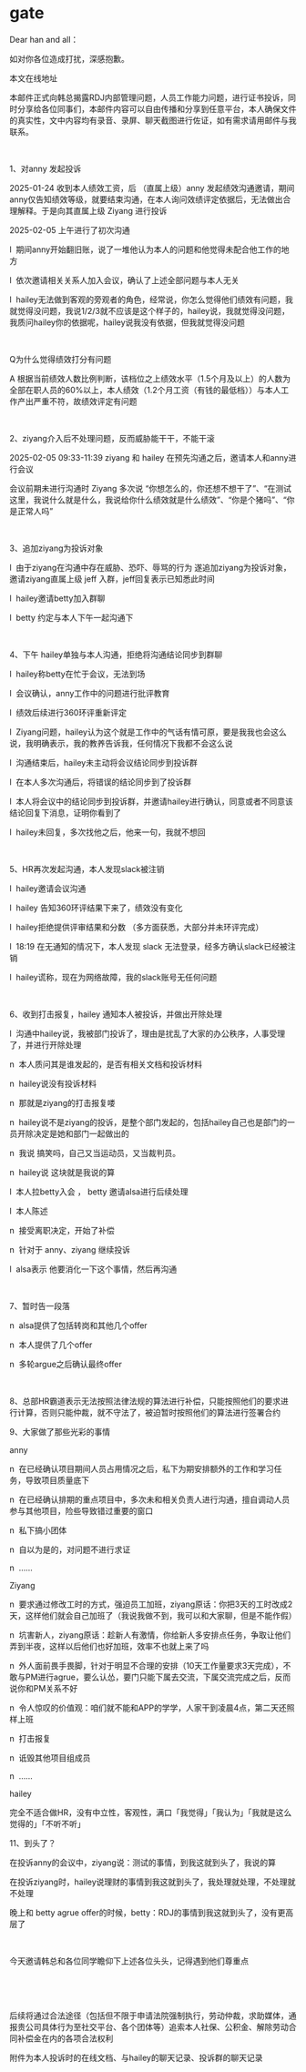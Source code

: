 # gate
Dear han and all： 

如对你各位造成打扰，深感抱歉。

本文在线地址​





本邮件正式向韩总揭露RDJ内部管理问题，人员工作能力问题，进行证书投诉，同时分享给各位同事们，本邮件内容可以自由传播和分享到任意平台，本人确保文件的真实性，文中内容均有录音、录屏、聊天截图进行佐证，如有需求请用邮件与我联系。


 


1、对anny 发起投诉


2025-01-24 收到本人绩效工资，后 （直属上级）anny 发起绩效沟通邀请，期间anny仅告知绩效等级，就要结束沟通，在本人询问效绩评定依据后，无法做出合理解释。于是向其直属上级 Ziyang 进行投诉


2025-02-05 上午进行了初次沟通


l  期间anny开始翻旧账，说了一堆他认为本人的问题和他觉得未配合他工作的地方


l  依次邀请相关关系人加入会议，确认了上述全部问题与本人无关


l  hailey无法做到客观的旁观者的角色，经常说，你怎么觉得他们绩效有问题，我就觉得没问题，我说1/2/3就不应该是这个样子的，hailey说，我就觉得没问题，我质问hailey你的依据呢，hailey说我没有依据，但我就觉得没问题


 


Q为什么觉得绩效打分有问题


A 根据当前绩效人数比例判断，该档位之上绩效水平（1.5个月及以上）的人数为全部在职人员的60%以上，本人绩效（1.2个月工资（有钱的最低档））与本人工作产出严重不符，故绩效评定有问题


 


2、ziyang介入后不处理问题，反而威胁能干干，不能干滚


2025-02-05 09:33-11:39 ziyang 和 hailey 在预先沟通之后，邀请本人和anny进行会议


会议前期未进行沟通时 Ziyang 多次说 “你想怎么的，你还想不想干了”、“在测试这里，我说什么就是什么，我说给你什么绩效就是什么绩效”、“你是个猪吗”、“你是正常人吗”


 


3、追加ziyang为投诉对象


l  由于ziyang在沟通中存在威胁、恐吓、辱骂的行为 遂追加ziyang为投诉对象，邀请ziyang直属上级 jeff 入群，jeff回复表示已知悉此时间


l  hailey邀请betty加入群聊


l  betty 约定与本人下午一起沟通下


 


4、下午 hailey单独与本人沟通，拒绝将沟通结论同步到群聊


l  hailey称betty在忙于会议，无法到场


l  会议确认，anny工作中的问题进行批评教育


l  绩效后续进行360环评重新评定


l  Ziyang问题，hailey认为这个就是工作中的气话有情可原，要是我我也会这么说，我明确表示，我的教养告诉我，任何情况下我都不会这么说


l  沟通结束后，hailey未主动将会议结论同步到投诉群


l  在本人多次沟通后，将错误的结论同步到了投诉群


l  本人将会议中的结论同步到投诉群，并邀请hailey进行确认，同意或者不同意该结论回复下消息，证明你看到了


l  hailey未回复，多次找他之后，他来一句，我就不想回


 


5、HR再次发起沟通，本人发现slack被注销


l  hailey邀请会议沟通


l  hailey 告知360环评结果下来了，绩效没有变化


l  hailey拒绝提供评审结果和分数 （多方面获悉，大部分并未环评完成）


l  18:19 在无通知的情况下，本人发现 slack 无法登录，经多方确认slack已经被注销


l  hailey谎称，现在为网络故障，我的slack账号无任何问题


 


6、收到打击报复，hailey 通知本人被投诉，并做出开除处理


l  沟通中hailey说，我被部门投诉了，理由是扰乱了大家的办公秩序，人事受理了，并进行开除处理


n  本人质问其是谁发起的，是否有相关文档和投诉材料


n  hailey说没有投诉材料


n  那就是ziyang的打击报复喽


n  hailey说不是ziyang的投诉，是整个部门发起的，包括hailey自己也是部门的一员开除决定是她和部门一起做出的


n  我说 搞笑吗，自己又当运动员，又当裁判员。


n  hailey说 这块就是我说的算


l  本人拉betty入会 ， betty 邀请alsa进行后续处理


l  本人陈述


n  接受离职决定，开始了补偿


n  针对于 anny、ziyang 继续投诉


l  alsa表示 他要消化一下这个事情，然后再沟通


 


7、暂时告一段落


n  alsa提供了包括转岗和其他几个offer


n  本人提供了几个offer


n  多轮argue之后确认最终offer


 


8、总部HR霸道表示无法按照法律法规的算法进行补偿，只能按照他们的要求进行计算，否则只能仲裁，就不守法了，被迫暂时按照他们的算法进行签署合约





9、大家做了那些光彩的事情


anny


n  在已经确认项目期间人员占用情况之后，私下为期安排额外的工作和学习任务，导致项目质量底下


n  在已经确认排期的重点项目中，多次未和相关负责人进行沟通，擅自调动人员参与其他项目，险些导致错过重要的窗口


n  私下搞小团体


n  自以为是的，对问题不进行求证


n  ……


Ziyang


n  要求通过修改工时的方式，强迫员工加班，ziyang原话：你把3天的工时改成2天，这样他们就会自己加班了（我说我做不到，我可以和大家聊，但是不能作假）


n  坑害新人，ziyang原话：趁新人有激情，你给新人多安排点任务，争取让他们弄到半夜，这样以后他们也好加班，效率不也就上来了吗


n  外人面前畏手畏脚，针对于明显不合理的安排（10天工作量要求3天完成），不敢与PM进行agrue，要么认怂，要门只能下属去交流，下属交流完成之后，反而说你和PM关系不好


n  令人惊叹的价值观：咱们就不能和APP的学学，人家干到凌晨4点，第二天还照样上班


n  打击报复


n  诋毁其他项目组成员


n  ……


hailey


完全不适合做HR，没有中立性，客观性，满口「我觉得」「我认为」「我就是这么觉得的」「不听不听」





11、到头了？


在投诉anny的会议中，ziyang说：测试的事情，到我这就到头了，我说的算


在投诉ziyang时，hailey说理财的事情到我这就到头了，我处理就处理，不处理就不处理


晚上和 betty agrue offer的时候，betty：RDJ的事情到我这就到头了，没有更高层了


 


今天邀请韩总和各位同学瞻仰下上述各位头头，记得遇到他们尊重点


 


 


后续将通过合法途径（包括但不限于申请法院强制执行，劳动仲裁，求助媒体，通报贵公司具体行为至社交平台、各个团体等）追索本人社保、公积金、解除劳动合同补偿金在内的各项合法权利





附件为本人投诉时的在线文档、与hailey的聊天记录、投诉群的聊天记录







